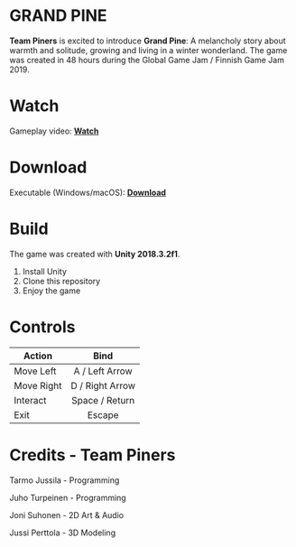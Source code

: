 
# GRAND PINE

**Team Piners** is excited to introduce **Grand Pine**: A melancholy story about warmth and solitude, growing and living in a winter wonderland. The game was created in 48 hours during the Global Game Jam / Finnish Game Jam 2019.

# Watch

Gameplay video: [**Watch**](https://youtu.be/0r_XfdJgD3o)

# Download

Executable (Windows/macOS): [**Download**](https://ggj.s3.amazonaws.com/games/2019/01/184589/exec/nCdYE/GrandPine.zip)

# Build

The game was created with **Unity 2018.3.2f1**.

 1. Install Unity
 2. Clone this repository
 3. Enjoy the game

# Controls

| Action        | Bind          |
| ------------- |:-------------:|
| Move Left | A / Left Arrow |
| Move Right | D / Right Arrow |
| Interact | Space / Return |
| Exit | Escape |

# Credits - Team Piners

Tarmo Jussila - Programming

Juho Turpeinen - Programming

Joni Suhonen - 2D Art & Audio

Jussi Perttola - 3D Modeling
